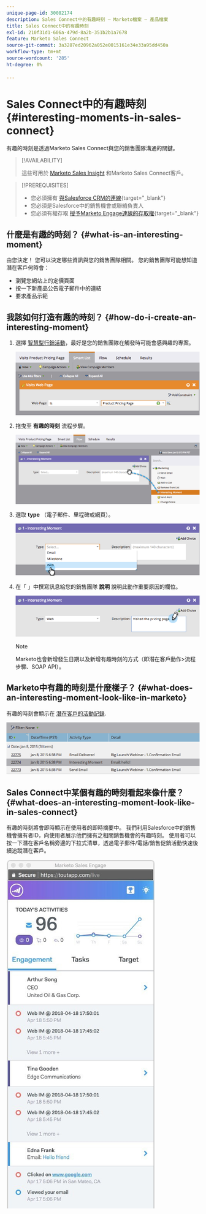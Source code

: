 ```yaml
---
unique-page-id: 30082174
description: Sales Connect中的有趣時刻 — Marketo檔案 — 產品檔案
title: Sales Connect中的有趣時刻
exl-id: 210f31d1-606a-479d-8a2b-351b2b1a7678
feature: Marketo Sales Connect
source-git-commit: 3a3287ed20962a052e0015161e34e33a95dd450a
workflow-type: tm+mt
source-wordcount: '285'
ht-degree: 0%

---
```


# Sales Connect中的有趣時刻 {#interesting-moments-in-sales-connect}

有趣的時刻是透過Marketo Sales Connect與您的銷售團隊溝通的關鍵。

>[!AVAILABILITY]
>
>這些可用於 [Marketo Sales Insight](/help/marketo/product-docs/marketo-sales-insight/msi-for-salesforce/features/tabs-in-the-msi-panel/interesting-moments/using-interesting-moments.md) 和Marketo Sales Connect客戶。

>[!PREREQUISITES]
>
>* 您必須擁有 [與Salesforce CRM的連線](/help/marketo/product-docs/marketo-sales-connect/crm/salesforce-integration/connect-your-sales-connect-account-to-salesforce.md){target="_blank"}
>* 您必須是Salesforce中的銷售機會或聯絡負責人
>* 您必須有權存取 [授予Marketo Engage連線的存取權](/help/marketo/product-docs/marketo-sales-connect/marketo/granting-access-to-users.md){target="_blank"}

## 什麼是有趣的時刻？ {#what-is-an-interesting-moment}

由您決定！ 您可以決定哪些資訊與您的銷售團隊相關。 您的銷售團隊可能想知道潛在客戶何時會：

* 瀏覽您網站上的定價頁面
* 按一下新產品公告電子郵件中的連結
* 要求產品示範

## 我該如何打造有趣的時刻？ {#how-do-i-create-an-interesting-moment}

1. 選擇 [智慧型行銷活動](/help/marketo/product-docs/core-marketo-concepts/smart-campaigns/understanding-smart-campaigns.md)，最好是您的銷售團隊在觸發時可能會感興趣的專案。

   ![](assets/image2015-1-8-18-3a8-3a54.png)

1. 拖曳至 **有趣的時刻** 流程步驟。

   ![](assets/image2015-1-8-18-3a15-3a20.png)

1. 選取 **type** （電子郵件、里程碑或網頁）。

   ![](assets/image2015-1-8-18-3a17-3a16.png)

1. 在「 」中撰寫訊息給您的銷售團隊 **說明** 說明此動作重要原因的欄位。

   ![](assets/image2015-1-8-18-3a18-3a23.png)

   >[!NOTE]
   >
   >Marketo也會新增發生日期以及新增有趣時刻的方式（即潛在客戶動作>流程步驟、SOAP API）。

## Marketo中有趣的時刻是什麼樣子？  {#what-does-an-interesting-moment-look-like-in-marketo}

有趣的時刻會顯示在 [潛在客戶的活動記錄](/help/marketo/product-docs/core-marketo-concepts/smart-lists-and-static-lists/managing-people-in-smart-lists/using-the-person-detail-page.md).

![](assets/image2015-1-14-18-3a45-3a58.png)

## Sales Connect中某個有趣的時刻看起來像什麼？ {#what-does-an-interesting-moment-look-like-in-sales-connect}

有趣的時刻將會即時顯示在使用者的即時摘要中。 我們利用Salesforce中的銷售機會擁有者ID，向使用者展示他們擁有之相關銷售機會的有趣時刻。 使用者可以按一下潛在客戶名稱旁邊的下拉式清單，透過電子郵件/電話/銷售促銷活動快速後續追蹤潛在客戶。

![](assets/engagement.jpg)
